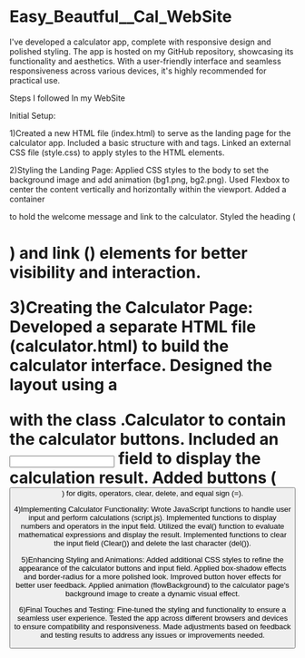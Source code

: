 # Easy_Beautful__Cal_WebSite
I've developed a calculator app, complete with responsive design and polished styling. The app is hosted on my GitHub repository, showcasing its functionality and aesthetics. With a user-friendly interface and seamless responsiveness across various devices, it's highly recommended for practical use. 


Steps I followed In my WebSite


Initial Setup:

1)Created a new HTML file (index.html) to serve as the landing page for the calculator app.
Included a basic structure with <head> and <body> tags.
Linked an external CSS file (style.css) to apply styles to the HTML elements.

2)Styling the Landing Page:
Applied CSS styles to the body to set the background image and add animation (bg1.png, bg2.png).
Used Flexbox to center the content vertically and horizontally within the viewport.
Added a container <div> to hold the welcome message and link to the calculator.
Styled the heading (<h1>) and link (<a>) elements for better visibility and interaction.

3)Creating the Calculator Page:
Developed a separate HTML file (calculator.html) to build the calculator interface.
Designed the layout using a <div> with the class .Calculator to contain the calculator buttons.
Included an <input> field to display the calculation result.
Added buttons (<button>) for digits, operators, clear, delete, and equal sign (=).

4)Implementing Calculator Functionality:
Wrote JavaScript functions to handle user input and perform calculations (script.js).
Implemented functions to display numbers and operators in the input field.
Utilized the eval() function to evaluate mathematical expressions and display the result.
Implemented functions to clear the input field (Clear()) and delete the last character (del()).

5)Enhancing Styling and Animations:
Added additional CSS styles to refine the appearance of the calculator buttons and input field.
Applied box-shadow effects and border-radius for a more polished look.
Improved button hover effects for better user feedback.
Applied animation (flowBackground) to the calculator page's background image to create a dynamic visual effect.

6)Final Touches and Testing:
Fine-tuned the styling and functionality to ensure a seamless user experience.
Tested the app across different browsers and devices to ensure compatibility and responsiveness.
Made adjustments based on feedback and testing results to address any issues or improvements needed.
